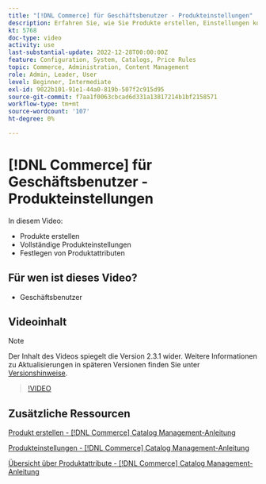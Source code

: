 ```yaml
---
title: "[!DNL Commerce] für Geschäftsbenutzer - Produkteinstellungen"
description: Erfahren Sie, wie Sie Produkte erstellen, Einstellungen konfigurieren und Attribute verwenden.
kt: 5768
doc-type: video
activity: use
last-substantial-update: 2022-12-28T00:00:00Z
feature: Configuration, System, Catalogs, Price Rules
topic: Commerce, Administration, Content Management
role: Admin, Leader, User
level: Beginner, Intermediate
exl-id: 9022b101-91e1-44a0-819b-507f2c915d95
source-git-commit: f7aa1f0063cbcad6d331a13817214b1bf2158571
workflow-type: tm+mt
source-wordcount: '107'
ht-degree: 0%

---
```


# [!DNL Commerce] für Geschäftsbenutzer - Produkteinstellungen

In diesem Video:

- Produkte erstellen
- Vollständige Produkteinstellungen
- Festlegen von Produktattributen

## Für wen ist dieses Video?

- Geschäftsbenutzer

## Videoinhalt

>[!NOTE]
>
>Der Inhalt des Videos spiegelt die Version 2.3.1 wider. Weitere Informationen zu Aktualisierungen in späteren Versionen finden Sie unter [Versionshinweise](https://experienceleague.adobe.com/docs/commerce-operations/release/notes/overview.html).

>[!VIDEO](https://video.tv.adobe.com/v/35953?quality=12&learn=on)

## Zusätzliche Ressourcen

[Produkt erstellen - [!DNL Commerce] Catalog Management-Anleitung](https://experienceleague.adobe.com/docs/commerce-admin/catalog/products/product-create.html)

[Produkteinstellungen - [!DNL Commerce] Catalog Management-Anleitung](https://experienceleague.adobe.com/docs/commerce-admin/catalog/products/product-create.html#product-settings)

[Übersicht über Produktattribute - [!DNL Commerce] Catalog Management-Anleitung](https://experienceleague.adobe.com/docs/commerce-admin/catalog/product-attributes/product-attributes.html)
